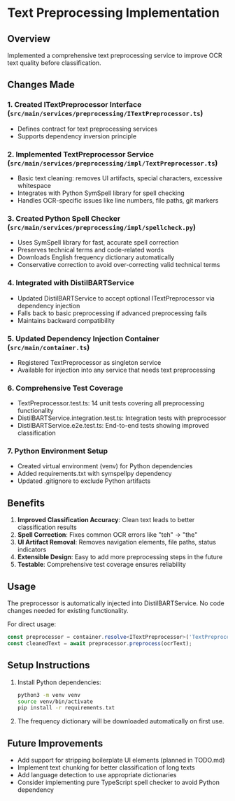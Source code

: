 # Text Preprocessing Implementation

## Overview
Implemented a comprehensive text preprocessing service to improve OCR text quality before classification.

## Changes Made

### 1. Created ITextPreprocessor Interface (`src/main/services/preprocessing/ITextPreprocessor.ts`)
- Defines contract for text preprocessing services
- Supports dependency inversion principle

### 2. Implemented TextPreprocessor Service (`src/main/services/preprocessing/impl/TextPreprocessor.ts`)
- Basic text cleaning: removes UI artifacts, special characters, excessive whitespace
- Integrates with Python SymSpell library for spell checking
- Handles OCR-specific issues like line numbers, file paths, git markers

### 3. Created Python Spell Checker (`src/main/services/preprocessing/impl/spellcheck.py`)
- Uses SymSpell library for fast, accurate spell correction
- Preserves technical terms and code-related words
- Downloads English frequency dictionary automatically
- Conservative correction to avoid over-correcting valid technical terms

### 4. Integrated with DistilBARTService
- Updated DistilBARTService to accept optional ITextPreprocessor via dependency injection
- Falls back to basic preprocessing if advanced preprocessing fails
- Maintains backward compatibility

### 5. Updated Dependency Injection Container (`src/main/container.ts`)
- Registered TextPreprocessor as singleton service
- Available for injection into any service that needs text preprocessing

### 6. Comprehensive Test Coverage
- TextPreprocessor.test.ts: 14 unit tests covering all preprocessing functionality
- DistilBARTService.integration.test.ts: Integration tests with preprocessor
- DistilBARTService.e2e.test.ts: End-to-end tests showing improved classification

### 7. Python Environment Setup
- Created virtual environment (venv) for Python dependencies
- Added requirements.txt with symspellpy dependency
- Updated .gitignore to exclude Python artifacts

## Benefits

1. **Improved Classification Accuracy**: Clean text leads to better classification results
2. **Spell Correction**: Fixes common OCR errors like "teh" → "the"
3. **UI Artifact Removal**: Removes navigation elements, file paths, status indicators
4. **Extensible Design**: Easy to add more preprocessing steps in the future
5. **Testable**: Comprehensive test coverage ensures reliability

## Usage

The preprocessor is automatically injected into DistilBARTService. No code changes needed for existing functionality.

For direct usage:
```typescript
const preprocessor = container.resolve<ITextPreprocessor>('TextPreprocessor');
const cleanedText = await preprocessor.preprocess(ocrText);
```

## Setup Instructions

1. Install Python dependencies:
   ```bash
   python3 -m venv venv
   source venv/bin/activate
   pip install -r requirements.txt
   ```

2. The frequency dictionary will be downloaded automatically on first use.

## Future Improvements

- Add support for stripping boilerplate UI elements (planned in TODO.md)
- Implement text chunking for better classification of long texts
- Add language detection to use appropriate dictionaries
- Consider implementing pure TypeScript spell checker to avoid Python dependency